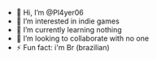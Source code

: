 - 👋 Hi, I’m @Pl4yer06
- 👀 I’m interested in indie games
- 🌱 I’m currently learning nothing
- 💞️ I’m looking to collaborate with no one
- ⚡ Fun fact: i'm Br (brazilian)

<!---
Pl4yer06/Pl4yer06 is a ✨ special ✨ repository because its `README.md` (this file) appears on your GitHub profile.
You can click the Preview link to take a look at your changes.
--->
